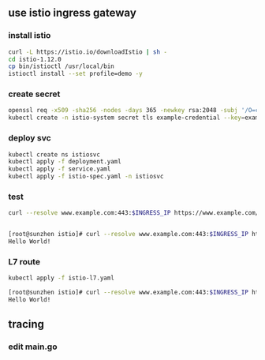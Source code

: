 ## use istio ingress gateway
### install istio
```bash
curl -L https://istio.io/downloadIstio | sh -
cd istio-1.12.0
cp bin/istioctl /usr/local/bin
istioctl install --set profile=demo -y
```

### create secret
```bash
openssl req -x509 -sha256 -nodes -days 365 -newkey rsa:2048 -subj '/O=cncamp Inc./CN=www.example.com' -keyout example.key -out example.crt
kubectl create -n istio-system secret tls example-credential --key=example.key --cert=example.crt
```

### deploy svc
```bash
kubectl create ns istiosvc
kubectl apply -f deployment.yaml
kubectl apply -f service.yaml
kubectl apply -f istio-spec.yaml -n istiosvc
```

### test
```bash
curl --resolve www.example.com:443:$INGRESS_IP https://www.example.com/healthz -v -k


[root@sunzhen istio]# curl --resolve www.example.com:443:$INGRESS_IP https://www.example.com/  -k
Hello World!  
```

### L7 route
```bash
kubectl apply -f istio-l7.yaml

[root@sunzhen istio]# curl --resolve www.example.com:443:$INGRESS_IP https://www.example.com/httpserver  -k
Hello World!
```

## tracing
### edit main.go
```go

```
